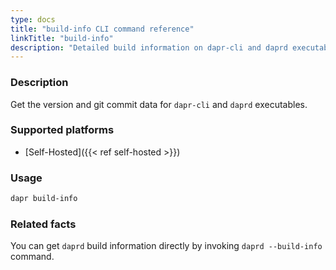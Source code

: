 ```yaml
---
type: docs
title: "build-info CLI command reference"
linkTitle: "build-info"
description: "Detailed build information on dapr-cli and daprd executables"
---
```


### Description

Get the version and git commit data for `dapr-cli` and `daprd` executables.

### Supported platforms

- [Self-Hosted]({{< ref self-hosted >}})

### Usage

```bash
dapr build-info
```

### Related facts

You can get `daprd` build information directly by invoking `daprd --build-info` command.
